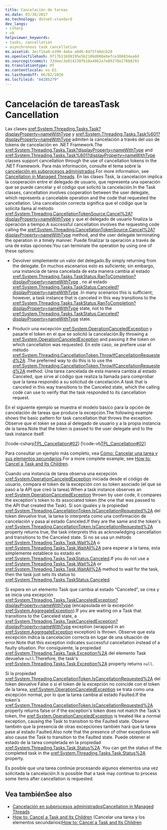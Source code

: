 ```yaml
---
title: Cancelación de tareas
ms.date: 03/30/2017
ms.technology: dotnet-standard
dev_langs:
- csharp
- vb
helpviewer_keywords:
- tasks, cancellation
- asynchronous task cancellation
ms.assetid: 3ecf1ea9-e399-4a6a-a0d6-8475f48dcb28
ms.openlocfilehash: 9f17b11699195e5b2186d008ebefce306834ea8d
ms.sourcegitcommit: 33deec3e814238fb18a49b2a7e89278e27888291
ms.translationtype: HT
ms.contentlocale: es-ES
ms.lasthandoff: 06/02/2020
ms.locfileid: "84285279"
---
```

# <a name="task-cancellation"></a><span data-ttu-id="ce7f6-102">Cancelación de tareas</span><span class="sxs-lookup"><span data-stu-id="ce7f6-102">Task Cancellation</span></span>
<span data-ttu-id="ce7f6-103">Las clases <xref:System.Threading.Tasks.Task?displayProperty=nameWithType> y <xref:System.Threading.Tasks.Task%601?displayProperty=nameWithType> admiten la cancelación a través del uso de tokens de cancelación en .NET Framework.</span><span class="sxs-lookup"><span data-stu-id="ce7f6-103">The <xref:System.Threading.Tasks.Task?displayProperty=nameWithType> and <xref:System.Threading.Tasks.Task%601?displayProperty=nameWithType> classes support cancellation through the use of cancellation tokens in the .NET Framework.</span></span> <span data-ttu-id="ce7f6-104">Para más información, consulte el tema sobre la [cancelación en subprocesos administrados](../threading/cancellation-in-managed-threads.md).</span><span class="sxs-lookup"><span data-stu-id="ce7f6-104">For more information, see [Cancellation in Managed Threads](../threading/cancellation-in-managed-threads.md).</span></span> <span data-ttu-id="ce7f6-105">En las clases Task, la cancelación implica la cooperación entre el delegado de usuario, que representa una operación que se puede cancelar y el código que solicitó la cancelación.</span><span class="sxs-lookup"><span data-stu-id="ce7f6-105">In the Task classes, cancellation involves cooperation between the user delegate, which represents a cancelable operation and the code that requested the cancellation.</span></span>  <span data-ttu-id="ce7f6-106">Una cancelación correcta significa que el código que la solicita llama al método <xref:System.Threading.CancellationTokenSource.Cancel%2A?displayProperty=nameWithType> y que el delegado de usuario finaliza la operación a tiempo.</span><span class="sxs-lookup"><span data-stu-id="ce7f6-106">A successful cancellation involves the requesting code calling the <xref:System.Threading.CancellationTokenSource.Cancel%2A?displayProperty=nameWithType> method, and the user delegate terminating the operation in a timely manner.</span></span> <span data-ttu-id="ce7f6-107">Puede finalizar la operación a través de una de estas opciones:</span><span class="sxs-lookup"><span data-stu-id="ce7f6-107">You can terminate the operation by using one of these options:</span></span>  
  
- <span data-ttu-id="ce7f6-108">Devolver simplemente un valor del delegado.</span><span class="sxs-lookup"><span data-stu-id="ce7f6-108">By simply returning from the delegate.</span></span> <span data-ttu-id="ce7f6-109">En muchos escenarios esto es suficiente; sin embargo, una instancia de tarea cancelada de esta manera cambia al estado <xref:System.Threading.Tasks.TaskStatus.RanToCompletion?displayProperty=nameWithType> , no al estado <xref:System.Threading.Tasks.TaskStatus.Canceled?displayProperty=nameWithType> .</span><span class="sxs-lookup"><span data-stu-id="ce7f6-109">In many scenarios this is sufficient; however, a task instance that is canceled in this way transitions to the <xref:System.Threading.Tasks.TaskStatus.RanToCompletion?displayProperty=nameWithType> state, not to the <xref:System.Threading.Tasks.TaskStatus.Canceled?displayProperty=nameWithType> state.</span></span>  
  
- <span data-ttu-id="ce7f6-110">Producir una excepción <xref:System.OperationCanceledException> y pasarle el token en el que se solicitó la cancelación.</span><span class="sxs-lookup"><span data-stu-id="ce7f6-110">By throwing a <xref:System.OperationCanceledException> and passing it the token on which cancellation was requested.</span></span> <span data-ttu-id="ce7f6-111">En este caso, se prefiere usar el método <xref:System.Threading.CancellationToken.ThrowIfCancellationRequested%2A> .</span><span class="sxs-lookup"><span data-stu-id="ce7f6-111">The preferred way to do this is to use the <xref:System.Threading.CancellationToken.ThrowIfCancellationRequested%2A> method.</span></span> <span data-ttu-id="ce7f6-112">Una tarea cancelada de esta manera cambia al estado Canceled, que sirve al código que realiza la llamada para comprobar que la tarea respondió a su solicitud de cancelación.</span><span class="sxs-lookup"><span data-stu-id="ce7f6-112">A task that is canceled in this way transitions to the Canceled state, which the calling code can use to verify that the task responded to its cancellation request.</span></span>  
  
 <span data-ttu-id="ce7f6-113">En el siguiente ejemplo se muestra el modelo básico para la opción de cancelación de tareas que produce la excepción.</span><span class="sxs-lookup"><span data-stu-id="ce7f6-113">The following example shows the basic pattern for task cancellation that throws the exception.</span></span> <span data-ttu-id="ce7f6-114">Observe que el token se pasa al delegado de usuario y a la propia instancia de la tarea.</span><span class="sxs-lookup"><span data-stu-id="ce7f6-114">Note that the token is passed to the user delegate and to the task instance itself.</span></span>  
  
 [!code-csharp[TPL_Cancellation#02](../../../samples/snippets/csharp/VS_Snippets_Misc/tpl_cancellation/cs/snippet02.cs#02)]
 [!code-vb[TPL_Cancellation#02](../../../samples/snippets/visualbasic/VS_Snippets_Misc/tpl_cancellation/vb/module1.vb#02)]  
  
 <span data-ttu-id="ce7f6-115">Para consultar un ejemplo más completo, vea [Cómo: Cancelar una tarea y sus elementos secundarios](how-to-cancel-a-task-and-its-children.md).</span><span class="sxs-lookup"><span data-stu-id="ce7f6-115">For a more complete example, see [How to: Cancel a Task and Its Children](how-to-cancel-a-task-and-its-children.md).</span></span>  
  
 <span data-ttu-id="ce7f6-116">Cuando una instancia de tarea observa una excepción <xref:System.OperationCanceledException> iniciada desde el código de usuario, compara el token de la excepción con su token asociado (el que se pasó a la API que creó la tarea).</span><span class="sxs-lookup"><span data-stu-id="ce7f6-116">When a task instance observes an <xref:System.OperationCanceledException> thrown by user code, it compares the exception's token to its associated token (the one that was passed to the API that created the Task).</span></span> <span data-ttu-id="ce7f6-117">Si son iguales y la propiedad <xref:System.Threading.CancellationToken.IsCancellationRequested%2A> del token devuelve true, la tarea lo interpreta como una confirmación de cancelación y pasa al estado Canceled.</span><span class="sxs-lookup"><span data-stu-id="ce7f6-117">If they are the same and the token's <xref:System.Threading.CancellationToken.IsCancellationRequested%2A> property returns true, the task interprets this as acknowledging cancellation and transitions to the Canceled state.</span></span> <span data-ttu-id="ce7f6-118">Si no se usa un método <xref:System.Threading.Tasks.Task.Wait%2A> o <xref:System.Threading.Tasks.Task.WaitAll%2A> para esperar a la tarea, esta simplemente establece su estado en <xref:System.Threading.Tasks.TaskStatus.Canceled>.</span><span class="sxs-lookup"><span data-stu-id="ce7f6-118">If you do not use a <xref:System.Threading.Tasks.Task.Wait%2A> or <xref:System.Threading.Tasks.Task.WaitAll%2A> method to wait for the task, then the task just sets its status to <xref:System.Threading.Tasks.TaskStatus.Canceled>.</span></span>  
  
 <span data-ttu-id="ce7f6-119">Si espera en un elemento Task que cambia al estado “Canceled”, se crea y se inicia una excepción <xref:System.Threading.Tasks.TaskCanceledException?displayProperty=nameWithType> (encapsulada en la excepción <xref:System.AggregateException>).</span><span class="sxs-lookup"><span data-stu-id="ce7f6-119">If you are waiting on a Task that transitions to the Canceled state, a <xref:System.Threading.Tasks.TaskCanceledException?displayProperty=nameWithType> exception (wrapped in an <xref:System.AggregateException> exception) is thrown.</span></span> <span data-ttu-id="ce7f6-120">Observe que esta excepción indica la cancelación correcta en lugar de una situación de error.</span><span class="sxs-lookup"><span data-stu-id="ce7f6-120">Note that this exception indicates successful cancellation instead of a faulty situation.</span></span> <span data-ttu-id="ce7f6-121">Por consiguiente, la propiedad <xref:System.Threading.Tasks.Task.Exception%2A> del elemento Task devuelve `null`.</span><span class="sxs-lookup"><span data-stu-id="ce7f6-121">Therefore, the task's <xref:System.Threading.Tasks.Task.Exception%2A> property returns `null`.</span></span>  
  
 <span data-ttu-id="ce7f6-122">Si la propiedad <xref:System.Threading.CancellationToken.IsCancellationRequested%2A> del token devuelve False o si el token de la excepción no coincide con el token de la tarea, <xref:System.OperationCanceledException> se trata como una excepción normal, por lo que la tarea cambia al estado Faulted.</span><span class="sxs-lookup"><span data-stu-id="ce7f6-122">If the token's <xref:System.Threading.CancellationToken.IsCancellationRequested%2A> property returns false or if the exception's token does not match the Task's token, the <xref:System.OperationCanceledException> is treated like a normal exception, causing the Task to transition to the Faulted state.</span></span> <span data-ttu-id="ce7f6-123">Observe también que la presencia de otras excepciones también hará que la tarea pase al estado Faulted.</span><span class="sxs-lookup"><span data-stu-id="ce7f6-123">Also note that the presence of other exceptions will also cause the Task to transition to the Faulted state.</span></span> <span data-ttu-id="ce7f6-124">Puede obtener el estado de la tarea completada en la propiedad <xref:System.Threading.Tasks.Task.Status%2A> .</span><span class="sxs-lookup"><span data-stu-id="ce7f6-124">You can get the status of the completed task in the <xref:System.Threading.Tasks.Task.Status%2A> property.</span></span>  
  
 <span data-ttu-id="ce7f6-125">Es posible que una tarea continúe procesando algunos elementos una vez solicitada la cancelación.</span><span class="sxs-lookup"><span data-stu-id="ce7f6-125">It is possible that a task may continue to process some items after cancellation is requested.</span></span>  
  
## <a name="see-also"></a><span data-ttu-id="ce7f6-126">Vea también</span><span class="sxs-lookup"><span data-stu-id="ce7f6-126">See also</span></span>

- [<span data-ttu-id="ce7f6-127">Cancelación en subprocesos administrados</span><span class="sxs-lookup"><span data-stu-id="ce7f6-127">Cancellation in Managed Threads</span></span>](../threading/cancellation-in-managed-threads.md)
- <span data-ttu-id="ce7f6-128">[How to: Cancel a Task and Its Children](how-to-cancel-a-task-and-its-children.md) (Cancelar una tarea y los elementos secundarios)</span><span class="sxs-lookup"><span data-stu-id="ce7f6-128">[How to: Cancel a Task and Its Children](how-to-cancel-a-task-and-its-children.md)</span></span>
